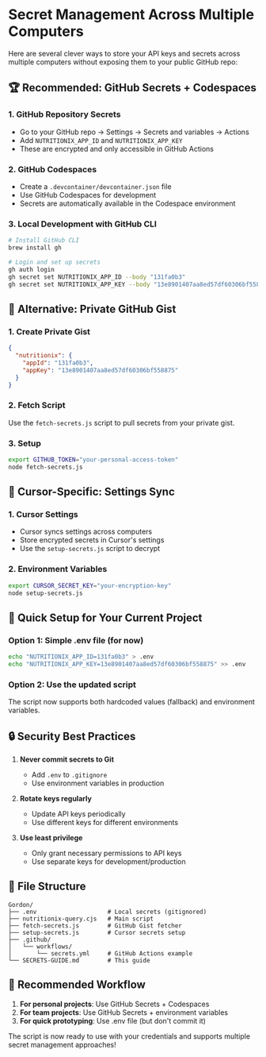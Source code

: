 # Secret Management Across Multiple Computers

Here are several clever ways to store your API keys and secrets across multiple computers without exposing them to your public GitHub repo:

## 🏆 **Recommended: GitHub Secrets + Codespaces**

### 1. **GitHub Repository Secrets**
- Go to your GitHub repo → Settings → Secrets and variables → Actions
- Add `NUTRITIONIX_APP_ID` and `NUTRITIONIX_APP_KEY`
- These are encrypted and only accessible in GitHub Actions

### 2. **GitHub Codespaces**
- Create a `.devcontainer/devcontainer.json` file
- Use GitHub Codespaces for development
- Secrets are automatically available in the Codespace environment

### 3. **Local Development with GitHub CLI**
```bash
# Install GitHub CLI
brew install gh

# Login and set up secrets
gh auth login
gh secret set NUTRITIONIX_APP_ID --body "131fa0b3"
gh secret set NUTRITIONIX_APP_KEY --body "13e8901407aa8ed57df60306bf558875"
```

## 🔐 **Alternative: Private GitHub Gist**

### 1. **Create Private Gist**
```json
{
  "nutritionix": {
    "appId": "131fa0b3",
    "appKey": "13e8901407aa8ed57df60306bf558875"
  }
}
```

### 2. **Fetch Script**
Use the `fetch-secrets.js` script to pull secrets from your private gist.

### 3. **Setup**
```bash
export GITHUB_TOKEN="your-personal-access-token"
node fetch-secrets.js
```

## 🎯 **Cursor-Specific: Settings Sync**

### 1. **Cursor Settings**
- Cursor syncs settings across computers
- Store encrypted secrets in Cursor's settings
- Use the `setup-secrets.js` script to decrypt

### 2. **Environment Variables**
```bash
export CURSOR_SECRET_KEY="your-encryption-key"
node setup-secrets.js
```

## 🚀 **Quick Setup for Your Current Project**

### Option 1: Simple .env file (for now)
```bash
echo "NUTRITIONIX_APP_ID=131fa0b3" > .env
echo "NUTRITIONIX_APP_KEY=13e8901407aa8ed57df60306bf558875" >> .env
```

### Option 2: Use the updated script
The script now supports both hardcoded values (fallback) and environment variables.

## 🔒 **Security Best Practices**

1. **Never commit secrets to Git**
   - Add `.env` to `.gitignore`
   - Use environment variables in production

2. **Rotate keys regularly**
   - Update API keys periodically
   - Use different keys for different environments

3. **Use least privilege**
   - Only grant necessary permissions to API keys
   - Use separate keys for development/production

## 📁 **File Structure**
```
Gordon/
├── .env                    # Local secrets (gitignored)
├── nutritionix-query.cjs   # Main script
├── fetch-secrets.js        # GitHub Gist fetcher
├── setup-secrets.js        # Cursor secrets setup
├── .github/
│   └── workflows/
│       └── secrets.yml     # GitHub Actions example
└── SECRETS-GUIDE.md        # This guide
```

## 🎯 **Recommended Workflow**

1. **For personal projects**: Use GitHub Secrets + Codespaces
2. **For team projects**: Use GitHub Secrets + environment variables
3. **For quick prototyping**: Use .env file (but don't commit it)

The script is now ready to use with your credentials and supports multiple secret management approaches! 